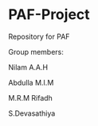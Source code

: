 # PAF-Project
Repository for PAF 

Group members:

Nilam A.A.H

Abdulla M.I.M

M.R.M Rifadh

S.Devasathiya
